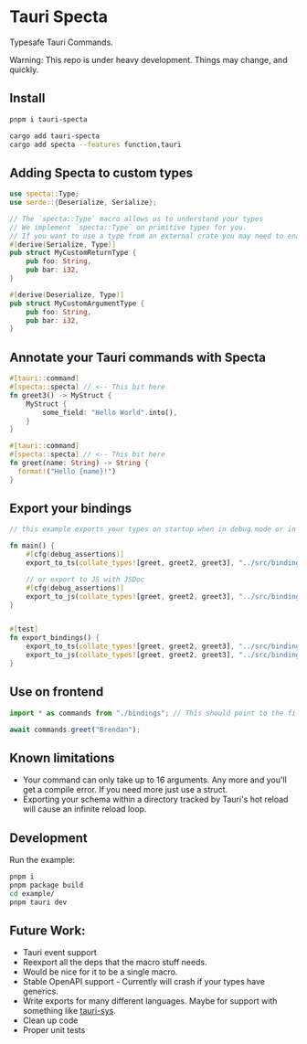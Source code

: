 # Tauri Specta

Typesafe Tauri Commands.

Warning: This repo is under heavy development. Things may change, and quickly.

## Install

```bash
pnpm i tauri-specta

cargo add tauri-specta
cargo add specta --features function,tauri
```

## Adding Specta to custom types

```rust
use specta::Type;
use serde::{Deserialize, Serialize};

// The `specta::Type` macro allows us to understand your types
// We implement `specta::Type` on primitive types for you.
// If you want to use a type from an external crate you may need to enable the feature on Specta.
#[derive(Serialize, Type)]
pub struct MyCustomReturnType {
    pub foo: String,
    pub bar: i32,
}

#[derive(Deserialize, Type)]
pub struct MyCustomArgumentType {
    pub foo: String,
    pub bar: i32,
}
```

## Annotate your Tauri commands with Specta

```rust
#[tauri::command]
#[specta::specta] // <-- This bit here
fn greet3() -> MyStruct {
    MyStruct {
        some_field: "Hello World".into(),
    }
}

#[tauri::command]
#[specta::specta] // <-- This bit here
fn greet(name: String) -> String {
  format!("Hello {name}!")
}
```


## Export your bindings

```rust
// this example exports your types on startup when in debug mode or in a unit test. You can do whatever.

fn main() {
    #[cfg(debug_assertions)]
    export_to_ts(collate_types![greet, greet2, greet3], "../src/bindings.ts").unwrap();

    // or export to JS with JSDoc
    #[cfg(debug_assertions)]
    export_to_js(collate_types![greet, greet2, greet3], "../src/bindings.js").unwrap();
}


#[test]
fn export_bindings() {
    export_to_ts(collate_types![greet, greet2, greet3], "../src/bindings.ts").unwrap();
    export_to_js(collate_types![greet, greet2, greet3], "../src/bindings.js").unwrap();
}
```

## Use on frontend

```ts
import * as commands from "./bindings"; // This should point to the file we export from Rust

await commands.greet("Brendan");
```

## Known limitations

 - Your command can only take up to 16 arguments. Any more and you'll get a compile error. If you need more just use a struct.
 - Exporting your schema within a directory tracked by Tauri's hot reload will cause an infinite reload loop.

## Development

Run the example:

```bash
pnpm i
pnpm package build
cd example/
pnpm tauri dev
```

## Future Work:

 - Tauri event support
 - Reexport all the deps that the macro stuff needs.
 - Would be nice for it to be a single macro.
 - Stable OpenAPI support - Currently will crash if your types have generics.
 - Write exports for many different languages. Maybe for support with something like [tauri-sys](https://github.com/JonasKruckenberg/tauri-sys).
 - Clean up code
 - Proper unit tests

